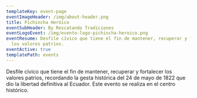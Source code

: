 ```yaml
---
templateKey: event-page
eventImageHeader: /img/about-header.png
title: Pichincha Heróico
eventSubHeader: By Rescatando Tradiciones
eventLogoEvent: /img/evento-logo-pichincha-heroico.png
eventResume: Desfile cívico que tiene el fin de mantener, recuperar y fortalecer
  los valores patrios.
eventActive: true
templatePath: events
---
```


Desfile cívico que tiene el fin de mantener, recuperar y fortalecer los valores patrios, recordando la gesta histórica del 24 de mayo de 1822 que dio la libertad definitiva al Ecuador. Este evento se realiza en el centro histórico.

